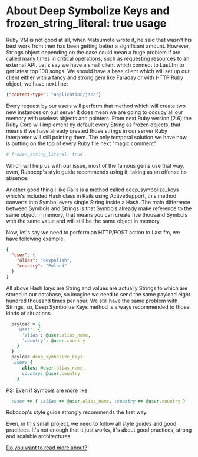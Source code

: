 # About **Deep Symbolize Keys** and **frozen_string_literal: true** usage

Ruby VM is not good at all, when Matsumoto wrote it, he said that wasn't his best work from then has been getting better a significant amount. However, Strings object depending on the case could mean a huge problem if are called many times in critical operations, such as requesting resources to an external API. Let's say we have a small client which connect to Last.fm to get latest top 100 songs. We should have a base client which will set up our client either with a fancy and strong gem like Faraday or with HTTP Ruby object, we have next line:

```json
{"content-type": "application/json"}
```

Every request by our users will perform that method which will create two new instances on our server it does mean we are going to occupy all our memory with useless objects and pointers. From next Ruby version (2.6) the Ruby Core will implement by default every String as frozen objects, that means if we have already created those strings in our server Ruby interpreter will still pointing them. The only temporal solution we have now is putting on the top of every Ruby file next "magic comment"

```ruby
# frozen_string_literal: true
```

Which will help us with our issue, most of the famous gems use that way, even, Rubocop's style guide recommends using it, taking as an offense its absence.

Another good thing I like Rails is a method called deep_symbolize_keys which's included Hash class in Rails using ActiveSupport, this method converts into Symbol every single String inside a Hash. The main difference between Symbols and Strings is that Symbols already make reference to the same object in memory, that means you can create five thousand Symbols with the same value and will still be the same object in memory.

Now, let's say we need to perform an HTTP/POST action to Last.fm, we have following example.

```json
{
  "user": {
    "alias": "devpolish",
    "country": "Poland"
  }
}
```

All above Hash keys are String and values are actually Strings to which are stored in our database, so imagine we need to send the same payload eight hundred thousand times per hour. We still have the same problem with Strings, so, Deep Symbolize Keys method is always recommended to those kinds of situations.

```ruby
  payload = {
    'user': {
      'alias': @user.alias_name,
      'country': @user.country
    }
  }
  payload.deep_symbolize_keys
   user: {
      alias: @user.alias_name,
      country: @user.country
    }
```

PS: Even if Symbols are more like

```ruby
  :user => { :alias => @user.alias_name, :country => @user.country }
```

Robocop's style guide strongly recommends the first way.

Even, in this small project, we need to follow all style guides and good practices. It's not enough that it just works, it's about good practices, strong and scalable architectures.

[Do you want to read more about?](https://bugs.ruby-lang.org/issues/15393#change-75684)